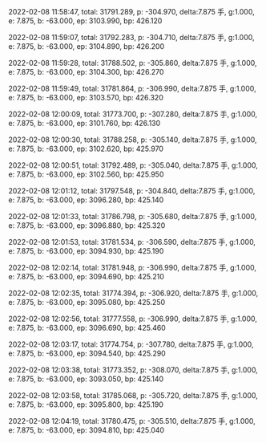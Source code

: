 2022-02-08 11:58:47, total: 31791.289, p: -304.970, delta:7.875 手, g:1.000, e: 7.875, b: -63.000, ep: 3103.990, bp: 426.120

2022-02-08 11:59:07, total: 31792.283, p: -304.710, delta:7.875 手, g:1.000, e: 7.875, b: -63.000, ep: 3104.890, bp: 426.200

2022-02-08 11:59:28, total: 31788.502, p: -305.860, delta:7.875 手, g:1.000, e: 7.875, b: -63.000, ep: 3104.300, bp: 426.270

2022-02-08 11:59:49, total: 31781.864, p: -306.990, delta:7.875 手, g:1.000, e: 7.875, b: -63.000, ep: 3103.570, bp: 426.320

2022-02-08 12:00:09, total: 31773.700, p: -307.280, delta:7.875 手, g:1.000, e: 7.875, b: -63.000, ep: 3101.760, bp: 426.130

2022-02-08 12:00:30, total: 31788.258, p: -305.140, delta:7.875 手, g:1.000, e: 7.875, b: -63.000, ep: 3102.620, bp: 425.970

2022-02-08 12:00:51, total: 31792.489, p: -305.040, delta:7.875 手, g:1.000, e: 7.875, b: -63.000, ep: 3102.560, bp: 425.950

2022-02-08 12:01:12, total: 31797.548, p: -304.840, delta:7.875 手, g:1.000, e: 7.875, b: -63.000, ep: 3096.280, bp: 425.140

2022-02-08 12:01:33, total: 31786.798, p: -305.680, delta:7.875 手, g:1.000, e: 7.875, b: -63.000, ep: 3096.880, bp: 425.320

2022-02-08 12:01:53, total: 31781.534, p: -306.590, delta:7.875 手, g:1.000, e: 7.875, b: -63.000, ep: 3094.930, bp: 425.190

2022-02-08 12:02:14, total: 31781.948, p: -306.990, delta:7.875 手, g:1.000, e: 7.875, b: -63.000, ep: 3094.690, bp: 425.210

2022-02-08 12:02:35, total: 31774.394, p: -306.920, delta:7.875 手, g:1.000, e: 7.875, b: -63.000, ep: 3095.080, bp: 425.250

2022-02-08 12:02:56, total: 31777.558, p: -306.990, delta:7.875 手, g:1.000, e: 7.875, b: -63.000, ep: 3096.690, bp: 425.460

2022-02-08 12:03:17, total: 31774.754, p: -307.780, delta:7.875 手, g:1.000, e: 7.875, b: -63.000, ep: 3094.540, bp: 425.290

2022-02-08 12:03:38, total: 31773.352, p: -308.070, delta:7.875 手, g:1.000, e: 7.875, b: -63.000, ep: 3093.050, bp: 425.140

2022-02-08 12:03:58, total: 31785.068, p: -305.720, delta:7.875 手, g:1.000, e: 7.875, b: -63.000, ep: 3095.800, bp: 425.190

2022-02-08 12:04:19, total: 31780.475, p: -305.510, delta:7.875 手, g:1.000, e: 7.875, b: -63.000, ep: 3094.810, bp: 425.040